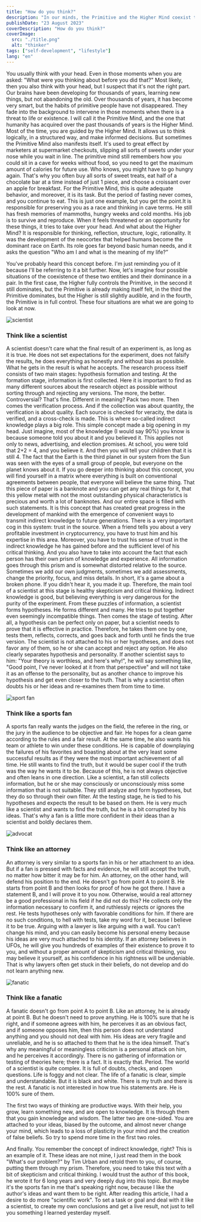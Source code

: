 ```yaml
---
title: "How do you think?"
description: "In our minds, the Primitive and the Higher Mind coexist together. Which one do you use?"
publishDate: "23 August 2023"
coverDescription: "How do you think?"
coverImage:
  src: "./title.png"
  alt: "thinker"
tags: ["self-development", "lifestyle"]
lang: "en"
---
```


You usually think with your head. Even in those moments when you are asked: "What were you thinking about before you did that?" Most likely, then you also think with your head, but I suspect that it's not the right part. Our brains have been developing for thousands of years, learning new things, but not abandoning the old. Over thousands of years, it has become very smart, but the habits of primitive people have not disappeared. They fade into the background to intervene in those moments when there is a threat to life or existence. I will call it the Primitive Mind, and the one that humanity has acquired over the past thousands of years is the Higher Mind. Most of the time, you are guided by the Higher Mind. It allows us to think logically, in a structured way, and make informed decisions. But sometimes the Primitive Mind also manifests itself. It's used to great effect by marketers at supermarket checkouts, slipping all sorts of sweets under your nose while you wait in line. The primitive mind still remembers how you could sit in a cave for weeks without food, so you need to get the maximum amount of calories for future use. Who knows, you might have to go hungry again. That's why you often buy all sorts of sweet treats, eat half of a chocolate bar at a time instead of just 1 piece, and choose a croissant over an apple for breakfast. For the Primitive Mind, this is quite adequate behavior, and moreover, it is its task. But the period of fasting never comes, and you continue to eat. This is just one example, but you get the point.It is responsible for preserving you as a race and thinking in cave terms. He still has fresh memories of mammoths, hungry weeks and cold months. His job is to survive and reproduce. When it feels threatened or an opportunity for these things, it tries to take over your head. And what about the Higher Mind? It is responsible for thinking, reflection, structure, logic, rationality. It was the development of the neocortex that helped humans become the dominant race on Earth. Its role goes far beyond basic human needs, and it asks the question "Who am I and what is the meaning of my life?”

You've probably heard this concept before. I'm just reminding you of it because I'll be referring to it a bit further. Now, let's imagine four possible situations of the coexistence of these two entities and their dominance in a pair. In the first case, the Higher fully controls the Primitive, in the second it still dominates, but the Primitive is already making itself felt, in the third the Primitive dominates, but the Higher is still slightly audible, and in the fourth, the Primitive is in full control. These four situations are what we are going to look at now.

![scientist](./scientist.png)

### Think like a scientist

A scientist doesn't care what the final result of an experiment is, as long as it is true. He does not set expectations for the experiment, does not falsify the results, he does everything as honestly and without bias as possible. What he gets in the result is what he accepts. The research process itself consists of two main stages: hypothesis formation and testing. At the formation stage, information is first collected. Here it is important to find as many different sources about the research object as possible without sorting through and rejecting any versions. The more, the better. Controversial? That's fine. Different in meaning? Pack two more. Then comes the verification process. And if the collection was about quantity, the verification is about quality. Each source is checked for veracity, the data is verified, and a cross-check is made. This is where so-called indirect knowledge plays a big role. This simple concept made a big opening in my head. Just imagine, most of the knowledge (I would say 90%) you know is because someone told you about it and you believed it. This applies not only to news, advertising, and election promises. At school, you were told that 2+2 = 4, and you believe it. And then you will tell your children that it is still 4. The fact that the Earth is the third planet in our system from the Sun was seen with the eyes of a small group of people, but everyone on the planet knows about it. If you go deeper into thinking about this concept, you will find yourself in a matrix where everything is built on conventional agreements between people, that everyone will believe the same thing. That this piece of paper is a banknote and you can get any real things for it, that this yellow metal with not the most outstanding physical characteristics is precious and worth a lot of banknotes. And our entire space is filled with such statements. It is this concept that has created great progress in the development of mankind with the emergence of convenient ways to transmit indirect knowledge to future generations. There is a very important cog in this system: trust in the source. When a friend tells you about a very profitable investment in cryptocurrency, you have to trust him and his expertise in this area. Moreover, you have to trust his sense of trust in the indirect knowledge he has gained before and the sufficient level of his critical thinking. And you also have to take into account the fact that each person has their own prism of knowledge and experience. All information goes through this prism and is somewhat distorted relative to the source. Sometimes we add our own judgments, sometimes we add assessments, change the priority, focus, and miss details. In short, it's a game about a broken phone. If you didn't hear it, you made it up. Therefore, the main tool of a scientist at this stage is healthy skepticism and critical thinking. Indirect knowledge is good, but believing everything is very dangerous for the purity of the experiment. From these puzzles of information, a scientist forms hypotheses. He forms different and many. He tries to put together even seemingly incompatible things. Then comes the stage of testing. After all, a hypothesis can be perfect only on paper, but a scientist needs to prove that it is effective in practice. Therefore, he takes them one by one, tests them, reflects, corrects, and goes back and forth until he finds the true version. The scientist is not attached to his or her hypotheses, and does not favor any of them, so he or she can accept and reject any option. He also clearly separates hypothesis and personality. If another scientist says to him: "Your theory is worthless, and here's why!", he will say something like, "Good point, I've never looked at it from that perspective" and will not take it as an offense to the personality, but as another chance to improve his hypothesis and get even closer to the truth. That is why a scientist often doubts his or her ideas and re-examines them from time to time.

![sport fan](./fan.png)

### Think like a sports fan

A sports fan really wants the judges on the field, the referee in the ring, or the jury in the audience to be objective and fair. He hopes for a clean game according to the rules and a fair result. At the same time, he also wants his team or athlete to win under these conditions. He is capable of downplaying the failures of his favorites and boasting about at the very least some successful results as if they were the most important achievement of all time. He still wants to find the truth, but it would be super cool if the truth was the way he wants it to be. Because of this, he is not always objective and often leans in one direction. Like a scientist, a fan still collects information, but he or she may consciously or unconsciously miss some information that is not suitable. They still analyze and form hypotheses, but they do so through their own filter. At the testing stage, he is tied to his hypotheses and expects the result to be based on them. He is very much like a scientist and wants to find the truth, but he is a bit corrupted by his ideas. That's why a fan is a little more confident in their ideas than a scientist and boldly declares them.

![advocat](./advocat.png)

### Think like an attorney

An attorney is very similar to a sports fan in his or her attachment to an idea. But if a fan is pressed with facts and evidence, he will still accept the truth, no matter how bitter it may be for him. An attorney, on the other hand, will defend his position to the end. He doesn't go from point A to point B. He starts from point B and then looks for proof of how he got there. I have a statement B, and I will prove it to you now. Otherwise, would a real attorney be a good professional in his field if he did not do this? He collects only the information necessary to confirm it, and ruthlessly rejects or ignores the rest. He tests hypotheses only with favorable conditions for him. If there are no such conditions, to hell with tests, take my word for it, because I believe it to be true. Arguing with a lawyer is like arguing with a wall. You can't change his mind, and you can easily become his personal enemy because his ideas are very much attached to his identity. If an attorney believes in UFOs, he will give you hundreds of examples of their existence to prove it to you, and without a proper amount of skepticism and critical thinking, you may believe it yourself, as his confidence in his rightness will be undeniable. That is why lawyers often get stuck in their beliefs, do not develop and do not learn anything new.

![fanatic](./fanatic.png)

### Think like a fanatic

A fanatic doesn't go from point A to point B. Like an attorney, he is already at point B. But he doesn't need to prove anything. He is 100% sure that he is right, and if someone agrees with him, he perceives it as an obvious fact, and if someone opposes him, then this person does not understand anything and you should not deal with him. His ideas are very fragile and unreliable, and he is so attached to them that he is the idea himself. That's why any meaningful or meaningless criticism is a personal attack on him, and he perceives it accordingly. There is no gathering of information or testing of theories here; there is a fact. It is exactly that. Period. The world of a scientist is quite complex. It is full of doubts, checks, and open questions. Life is foggy and not clear. The life of a fanatic is clear, simple and understandable. But it is black and white. There is my truth and there is the rest. A fanatic is not interested in how true his statements are. He is 100% sure of them.

The first two ways of thinking are productive ways. With their help, you grow, learn something new, and are open to knowledge. It is through them that you gain knowledge and wisdom. The latter two are one-sided. You are attached to your ideas, biased by the outcome, and almost never change your mind, which leads to a loss of plasticity in your mind and the creation of false beliefs. So try to spend more time in the first two roles.

And finally. You remember the concept of indirect knowledge, right? This is an example of it. These ideas are not mine, I just read them in the book "What's our problem?" by Tim Urban and retold them to you, of course, putting them through my prism. Therefore, you need to take this text with a bit of skepticism and critical thinking. I would trust the author of this book, he wrote it for 6 long years and very deeply dug into this topic. But maybe it's the sports fan in me that's speaking right now, because I like the author's ideas and want them to be right. After reading this article, I had a desire to do more "scientific work". To set a task or goal and deal with it like a scientist, to create my own conclusions and get a live result, not just to tell you something I learned yesterday myself.
